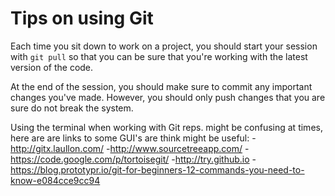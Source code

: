 Tips on using Git
=================

Each time you sit down to work on a project, you should start your session
with `git pull` so that you can be sure that you're working with the 
latest version of the code. 

At the end of the session, you should make sure to commit any important
changes you've made.  However, you should only push changes that you are
sure do not break the system. 

Using the terminal when working with Git reps. might be confusing at times, here are
are links to some GUI's are think might be useful:
	-http://gitx.laullon.com/
	-http://www.sourcetreeapp.com/
	-https://code.google.com/p/tortoisegit/ 
  -http://try.github.io
  -https://blog.prototypr.io/git-for-beginners-12-commands-you-need-to-know-e084cce9cc94


